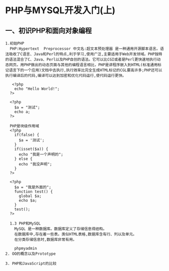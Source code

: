 # PHP与MYSQL开发入门(上)

## 一、初识PHP和面向对象编程
    1.初始PHP
      PHP:Hypertext  Preprocessor 中文名:超文本预处理器 是一种通用开源脚本语言。语法吸收了C语言、Java和Perl的特点,利于学习,使用广泛,主要适用于Web开发领域。PHP独特的语法混合了C、Java、Perl以及PHP自创的语法。它可以比CGI或者是Perl更快速地执行动态网页。用PHP做出的动态页面与其他的编程语言相比，PHP是讲程序嵌入到HTML(标准通用标记语言下的一个应用)文档中去执行,执行效率比完全生成HTML标记的CGL要高许多;PHP还可以执行编译后的代码,编译可以达到加密和优化代码运行,使代码运行更快。

       <?php 
        echo "Hello World!"; 
      ?>

      <?php 
        $a = "测试";
        echo a; 
      ?>
      
      PHP是块级作用域
      <?php 
        if(false) {
          $a = '测试';
        }
        if(isset($a)) {
          echo "我是一个声明的";
        } else {
          echo "我没声明";
        }
      ?>

      <?php 
        $a = "我是外面的";
        function test() {
          global $a;
          echo $a;
        }
        test();
      ?>

      1.3 PHP和MySQL
        MySQL 是一种数据库。数据库定义了存储信息得结构。
        在数据库中,存在着一些表。类似HTML表格,数据库含有行、列以及单元。
        在分类存储信息时,数据库非常有用。

        phpmyadmin
    2. OO的概念以及Prototype

    3. PHP和JavaScript的比较
